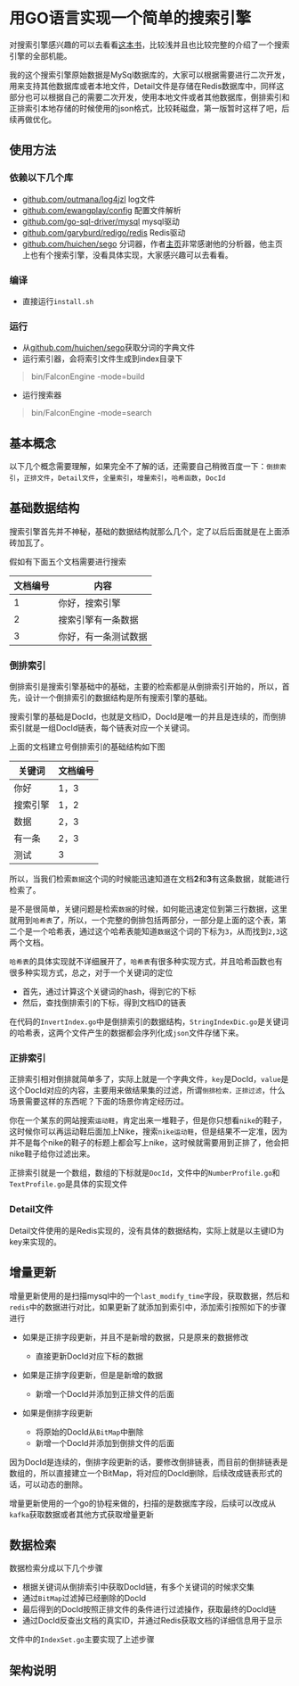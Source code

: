 # 用GO语言实现一个简单的搜索引擎

对搜索引擎感兴趣的可以去看看[这本书](http://www.amazon.cn/%E8%BF%99%E5%B0%B1%E6%98%AF%E6%90%9C%E7%B4%A2%E5%BC%95%E6%93%8E-%E6%A0%B8%E5%BF%83%E6%8A%80%E6%9C%AF%E8%AF%A6%E8%A7%A3-%E5%BC%A0%E4%BF%8A%E6%9E%97/dp/B006J9MSD8)，比较浅并且也比较完整的介绍了一个搜索引擎的全部机能。

我的这个搜索引擎原始数据是MySql数据库的，大家可以根据需要进行二次开发，用来支持其他数据库或者本地文件，Detail文件是存储在Redis数据库中，同样这部分也可以根据自己的需要二次开发，使用本地文件或者其他数据库，倒排索引和正排索引本地存储的时候使用的json格式，比较耗磁盘，第一版暂时这样了吧，后续再做优化。

## 使用方法
### 依赖以下几个库
- [github.com/outmana/log4jzl](github.com/outmana/log4jzl) log文件
- [github.com/ewangplay/config](github.com/ewangplay/config) 配置文件解析
- [github.com/go-sql-driver/mysql](github.com/go-sql-driver/mysql) mysql驱动
- [github.com/garyburd/redigo/redis](github.com/garyburd/redigo/redis) Redis驱动
- [github.com/huichen/sego](github.com/huichen/sego) 分词器，作者[主页](https://github.com/huichen)非常感谢他的分析器，他主页上也有个搜索引擎，没看具体实现，大家感兴趣可以去看看。

### 编译
- 直接运行`install.sh`

### 运行
- 从[github.com/huichen/sego](github.com/huichen/sego)获取分词的字典文件
- 运行索引器，会将索引文件生成到index目录下

> bin/FalconEngine -mode=build

- 运行搜索器

> bin/FalconEngine -mode=search


## 基本概念

以下几个概念需要理解，如果完全不了解的话，还需要自己稍微百度一下：`倒排索引`，`正排文件`，`Detail文件`，`全量索引`，`增量索引`，`哈希函数`，`DocId`


## 基础数据结构

搜索引擎首先并不神秘，基础的数据结构就那么几个，定了以后后面就是在上面添砖加瓦了。

假如有下面五个文档需要进行搜索

| 文档编号 | 内容 |
|---------|------|
| 1 | 你好，搜索引擎 |
|2 | 搜索引擎有一条数据 |
|3 | 你好，有一条测试数据 |

### 倒排索引

倒排索引是搜索引擎基础中的基础，主要的检索都是从倒排索引开始的，所以，首先，设计一个倒排索引的数据结构是所有搜索引擎的基础。

搜索引擎的基础是DocId，也就是文档ID，DocId是唯一的并且是连续的，而倒排索引就是一组DocId链表，每个链表对应一个关键词。

上面的文档建立号倒排索引的基础结构如下图

|关键词 | 文档编号 |
| ------|--------|
| 你好| 1，3|
|搜索引擎 | 1，2   |
|数据 | 2，3 |
|有一条 | 2，3   |
| 测试 |  3  |

所以，当我们检索`数据`这个词的时候能迅速知道在文档**2**和**3**有这条数据，就能进行检索了。

是不是很简单，关键问题是检索`数据`的时候，如何能迅速定位到第三行数据，这里就用到`哈希表`了，所以，一个完整的倒排包括两部分，一部分是上面的这个表，第二个是一个哈希表，通过这个哈希表能知道`数据`这个词的下标为`3`，从而找到`2,3`这两个文档。

`哈希表`的具体实现就不详细展开了，`哈希表`有很多种实现方式，并且哈希函数也有很多种实现方式，总之，对于一个关键词的定位
- 首先，通过计算这个关键词的hash，得到它的下标
- 然后，查找倒排索引的下标，得到文档ID的链表

在代码的`InvertIndex.go`中是倒排索引的数据结构，`StringIndexDic.go`是关键词的哈希表，这两个文件产生的数据都会序列化成`json`文件存储下来。

### 正排索引

正排索引相对倒排就简单多了，实际上就是一个字典文件，`key`是DocId，`value`是这个DocId对应的内容，主要用来做结果集的过滤，所谓`倒排检索，正排过滤`，什么场景需要这样的东西呢？下面的场景你肯定经历过。

你在一个某东的网站搜索`运动鞋`，肯定出来一堆鞋子，但是你只想看`nike`的鞋子，这时候你可以再运动鞋后面加上Nike，搜索`nike运动鞋`，但是结果不一定准，因为并不是每个nike的鞋子的标题上都会写上nike，这时候就需要用到正排了，他会把nike鞋子给你过滤出来。

正排索引就是一个数组，数组的下标就是`DocId`，文件中的`NumberProfile.go`和`TextProfile.go`是具体的实现文件

### Detail文件

Detail文件使用的是Redis实现的，没有具体的数据结构，实际上就是以主键ID为key来实现的。

## 增量更新

增量更新使用的是扫描mysql中的一个`last_modify_time`字段，获取数据，然后和`redis`中的数据进行对比，如果更新了就添加到索引中，添加索引按照如下的步骤进行

- 如果是正排字段更新，并且不是新增的数据，只是原来的数据修改
	- 直接更新DocId对应下标的数据

- 如果是正排字段更新，但是是新增的数据
	- 新增一个DocId并添加到正排文件的后面

- 如果是倒排字段更新
	- 将原始的DocId从`BitMap`中删除
	- 新增一个DocId并添加到倒排文件的后面

因为DocId是连续的，倒排字段更新的话，要修改倒排链表，而目前的倒排链表是数组的，所以直接建立一个BitMap，将对应的DocId删除，后续改成链表形式的话，可以动态的删除。

增量更新使用的一个go的协程来做的，扫描的是数据库字段，后续可以改成从`kafka`获取数据或者其他方式获取增量更新


## 数据检索

数据检索分成以下几个步骤

- 根据关键词从倒排索引中获取DocId链，有多个关键词的时候求交集
- 通过`BitMap`过滤掉已经删除的DocId
- 最后得到的DocId按照正排文件的条件进行过滤操作，获取最终的DocId链
- 通过DocId反查出文档的真实ID，并通过Redis获取文档的详细信息用于显示

文件中的`IndexSet.go`主要实现了上述步骤

## 架构说明


